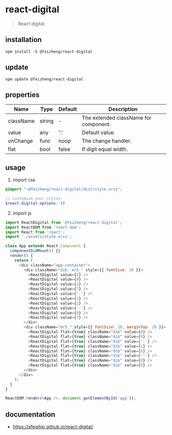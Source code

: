 # react-digital
> React digital.

## installation
```shell
npm install -S @feizheng/react-digital
```

## update
```shell
npm update @feizheng/react-digital
```

## properties
| Name      | Type   | Default | Description                           |
| --------- | ------ | ------- | ------------------------------------- |
| className | string | -       | The extended className for component. |
| value     | any    | ':'     | Default value.                        |
| onChange  | func   | noop    | The change handler.                   |
| flat      | bool   | false   | If digit equal width.                 |


## usage
1. import css
  ```scss
  @import "~@feizheng/react-digital/dist/style.scss";

  // customize your styles:
  $react-digital-options: ()
  ```
2. import js
  ```js
  import ReactDigital from '@feizheng/react-digital';
  import ReactDOM from 'react-dom';
  import React from 'react';
  import './assets/style.scss';

  class App extends React.Component {
    componentDidMount() {}
    render() {
      return (
        <div className="app-container">
          <div className="dib_ mr5_" style={{ fontSize: 20 }}>
            <ReactDigital value={2} />
            <ReactDigital value={0} />
            <ReactDigital value={1} />
            <ReactDigital value={7} />
            <ReactDigital value={'-'} />
            <ReactDigital value={1} />
            <ReactDigital value={2} />
            <ReactDigital value={'-'} />
            <ReactDigital value={0} />
            <ReactDigital value={7} />
          </div>
          <div className="mr5_" style={{ fontSize: 10, marginTop: 20 }}>
            <ReactDigital flat={true} className="dib" value={0} />
            <ReactDigital flat={true} className="dib" value={0} />
            <ReactDigital flat={true} className="dib" value={':'} />
            <ReactDigital flat={true} className="dib" value={1} />
            <ReactDigital flat={true} className="dib" value={6} />
            <ReactDigital flat={true} className="dib" value={':'} />
            <ReactDigital flat={true} className="dib" value={0} />
            <ReactDigital flat={true} className="dib" value={0} />
          </div>
        </div>
      );
    }
  }

  ReactDOM.render(<App />, document.getElementById('app'));

  ```

## documentation
- https://afeiship.github.io/react-digital/

